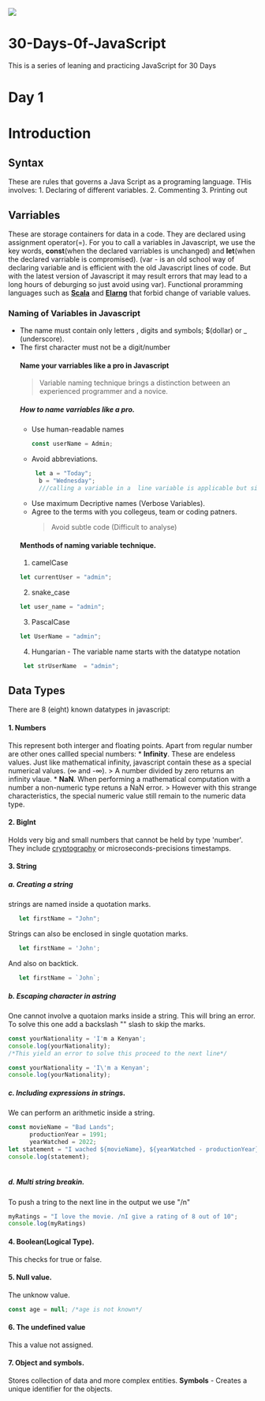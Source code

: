 ![](https://thumbs.dreamstime.com/b/javascript-gold-text-black-background-d-rendered-royalty-free-stock-picture-image-can-be-used-online-website-banner-87916218.jpg)
# 30-Days-0f-JavaScript
This is a series of leaning and practicing JavaScript for 30 Days
# Day 1
  # Introduction
  
   ## Syntax
  These are rules that governs a Java Script as a programing language. THis involves:
    1. Declaring of different variables.
    2. Commenting
    3. Printing out
   ## Varriables
  These are storage containers for data in a code.  They are declared using assignment operator(=). For you to call a variables in Javascript, we use the key words, **const**(when the declared varriables is unchanged) and **let**(when the declared varriable is compromised). (var -  is an old school way of declaring variable and is efficient with the old Javascript lines of code. But with the latest version of Javascript it may result errors that may lead to a long hours of deburging so just avoid using var).
  Functional proramming languages such as [**Scala**](https://www.scala-lang.org/) and [**Elarng**](https://www.erlang.org/) that forbid change of variable values.
   ### Naming of Variables in Javascript
   * The name must contain only letters , digits and symbols; $(dollar) or _ (underscore).
   * The first character must not be a digit/number
      #### Name your varriables like a pro in Javascript
      > Variable naming technique brings a distinction between an experienced programmer and a novice. 
        ##### How to name varriables like a pro.
        * Use human-readable names
           ```javascript
           const userName = Admin;
           ```
        * Avoid abbreviations.
           ```javascript
            let a = "Today";
             b = "Wednesday";
             ///calling a variable in a  line variable is applicable but since we want to code like a **pro**, we use different lines
            ```
        * Use maximum Decriptive names (Verbose Variables).
        * Agree to the terms with you collegeus, team or coding patners.
          > Avoid subtle code (Difficult to analyse)
        #### Menthods of naming variable technique.
        1. camelCase
        ```javascript
        let currentUser = "admin";
        ```
        2. snake_case
        ```javascript
        let user_name = "admin";
        ````
        3. PascalCase
        ```javascript
        let UserName = "admin";
        ```
        4. Hungarian - The variable name starts with the datatype notation
        ```javascript
         let strUserName  = "admin";        
        ```
       
     
      
      
   ## Data Types
   There are 8 (eight) known datatypes in javascript:
   #### 1. Numbers
   This represent both interger and floating points.
      Apart from regular number are other ones callled special numbers:
      * **Infinity**. These are endeless values. Just like mathematical infinity, javascript contain these as a special numerical values. (∞ and -∞).
        > A number divided by zero returns an infinity vlaue.
      * **NaN**. When performing a mathematical computation with a number a non-numeric type retuns a NaN error.
        > However with this strange characteristics, the special numeric value still remain to the numeric data type.
   #### 2. BigInt
   Holds very big and small numbers that cannot be held by type 'number'. They include [cryptography](https://en.wikipedia.org/wiki/Cryptography) or microseconds-precisions timestamps.
   #### 3. String
   ##### a. Creating a string
   strings are named inside a quotation marks. 
   ```javascript
      let firstName = "John";
   ```
   Strings can also be enclosed in single quotation marks.
   ```javascript
      let firstName = 'John';
   ```
   And also on backtick.
   ```javascript
      let firstName = `John`;
   ```
   ##### b. Escaping character in astring
   One cannot involve a quotaion marks inside a string. This will bring an error. To solve this one add a backslash "\" slash to skip the marks.
   ```javascript
   const yourNationality = 'I'm a Kenyan';  
   console.log(yourNationality);
   /*This yield an error to solve this proceed to the next line*/
   ```
   ```javascript
   const yourNationality = 'I\'m a Kenyan';
   console.log(yourNationality);
   ```
   ##### c. Including expressions in strings.
   We can perform an arithmetic inside a string.
   ```javascript
   const movieName = "Bad Lands";
         productionYear = 1991;
         yearWatched = 2022;
   let statement = "I wached ${movieName}, ${yearWatched - productionYear} year late,";
   console.log(statement);
         
   ```
   ##### d. Multi string breakin.
   To push a tring to the next line in the output we use "/n"
   ```javascript
   myRatings = "I love the movie. /nI give a rating of 8 out of 10";
   console.log(myRatings)
   ```
   
   #### 4. Boolean(Logical Type).
   This checks for true or false.   
   #### 5. Null value.
   The unknow value.
   ```javascript
   const age = null; /*age is not known*/
   ```
   #### 6. The undefined value
   This a value not assigned.
   #### 7. Object and symbols.
   Stores collection of data and more complex entities.
   **Symbols** - Creates a unique identifier for the objects.
